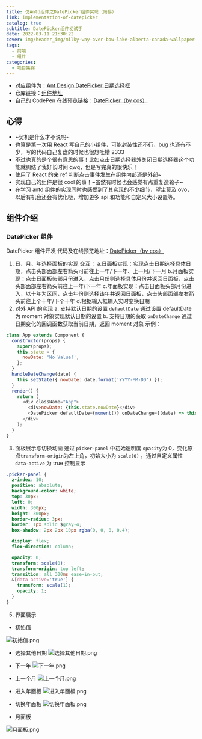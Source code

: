 ```yaml
---
title: 仿Antd组件之DatePicker组件实现（简易）
link: implementation-of-datepicker
catalog: true
subtitle: DatePicker组件初试手
date: 2022-03-11 21:30:22
cover: img/header_img/milky-way-over-bow-lake-alberta-canada-wallpaper-for-1920x1080-63-873.jpg
tags:
  - 前端
  - 组件
categories:
  - 项目集锦
---
```


- 对应组件为：[Ant Design DatePicker 日期选择框](https://ant.design/components/date-picker-cn/)
- 仓库链接：[组件地址](https://github.com/cosineLearn/cosine-ui)
- 自己的 CodePen 在线预览链接：[DatePicker（by cos）](https://codepen.io/yusixian/pen/wvPLgWN)

## 心得

- ~契机是什么才不说呢~
- 也算是第一次用 React 写自己的小组件，可能封装性还不行，bug 也还有不少，写的代码自己复盘的时候也很想吐槽 2333
- 不过也真的是个很有意思的事！比如点击日期选择器外关闭日期选择器这个功能就纠结了我好长时间 qwq，但是写完真的很快乐！
- 使用了 React 的来 ref 判断点击事件发生在组件内部还是外部~
- 实现自己的组件是很 cool 的事！~虽然有时候也会感觉有点重复造轮子~
- 在学习 antd 组件的实现同时也感受到了其实现的不少细节，望尘莫及 ovo，以后有机会还会有优化哒，增加更多 api 和功能和自定义大小设置等。

## 组件介绍

### DatePicker 组件

DatePicker 组件开发
代码及在线预览地址：[DatePicker（by cos）](https://codepen.io/yusixian/pen/wvPLgWN)

1. 日、月、年选择面板的实现
   交互：
   a.日面板实现：实现点击日期选择具体日期，点击头部面部左右箭头可前往上一年/下一年、上一月/下一月
   b.月面板实现：点击日面板头部月份进入，点击月份则选择具体月份并返回日面板，点击头部面部左右箭头前往上一年/下一年
   c.年面板实现：点击日面板头部月份进入，以十年为区间，点击年份则选择该年并返回日面板，点击头部面部左右箭头前往上个十年/下个十年
   d.根据输入框输入实时变换日期
2. 对外 API 的实现
   a. 支持默认日期的设置 `defaultDate` 通过设置 defaultDate 为 moment 对象实现默认日期的设置
   b. 支持日期的获取 `onDateChange` 通过日期变化的回调函数获取当前日期，返回 moment 对象
   示例：

```js
class App extends Component {
  constructor(props) {
    super(props);
    this.state = {
      nowDate: 'No Value!',
    };
  }
  handleDateChange(date) {
    this.setState({ nowDate: date.format('YYYY-MM-DD') });
  }
  render() {
    return (
      <div className="App">
        <div>nowDate: {this.state.nowDate}</div>
        <DatePicker defaultDate={moment()} onDateChange={(date) => this.handleDateChange(date)} />
      </div>
    );
  }
}
```

3. 面板展示与切换动画
   通过 `picker-panel` 中初始透明度 `opacity`为 0，变化原点`transform-origin`为左上角，初始大小为 `scale(0)` ，通过自定义属性 `data-active` 为 true 控制显示

```css
.picker-panel {
  z-index: 10;
  position: absolute;
  background-color: white;
  top: 30px;
  left: 0;
  width: 300px;
  height: 300px;
  border-radius: 3px;
  border: 1px solid $gray-4;
  box-shadow: 2px 2px 10px rgba(0, 0, 0, 0.4);

  display: flex;
  flex-direction: column;

  opacity: 0;
  transform: scale(0);
  transform-origin: top left;
  transition: all 300ms ease-in-out;
  &[data-active='true'] {
    transform: scale(1);
    opacity: 1;
  }
}
```

5. 界面展示

- 初始值

![初始值.png](https://backblaze.cosine.ren/juejin/7e080154069a41de9dadf3c3ace7af3e~tplv-k3u1fbpfcp-watermark.png)

- 选择其他日期
  ![选择其他日期.png](https://backblaze.cosine.ren/juejin/091cd5f2e98c4b6aaa1fc14fd7a5afef~Tplv-K3u1fbpfcp-Watermark.png)

- 下一年
  ![下一年.png](https://backblaze.cosine.ren/juejin/818dbc4607d948d3a1ef1cb5fed45890~Tplv-K3u1fbpfcp-Watermark.png)

- 上一个月
  ![上一个月.png](https://backblaze.cosine.ren/juejin/715976c98a404bd0ba1f7765bf4485fa~Tplv-K3u1fbpfcp-Watermark.png)

- 进入年面板
  ![进入年面板.png](https://backblaze.cosine.ren/juejin/b6ad473c7fe34cb4a34a0d83268a14db~tplv-k3u1fbpfcp-watermark.png)

- 切换年面板
  ![切换年面板.png](https://backblaze.cosine.ren/juejin/0045f8ac75bf47119b2c00368784461f~Tplv-K3u1fbpfcp-Watermark.png)

- 月面板

![月面板.png](https://backblaze.cosine.ren/juejin/E91c94487f0d4ff7822798f4d39f722c~Tplv-K3u1fbpfcp-Watermark.png)
